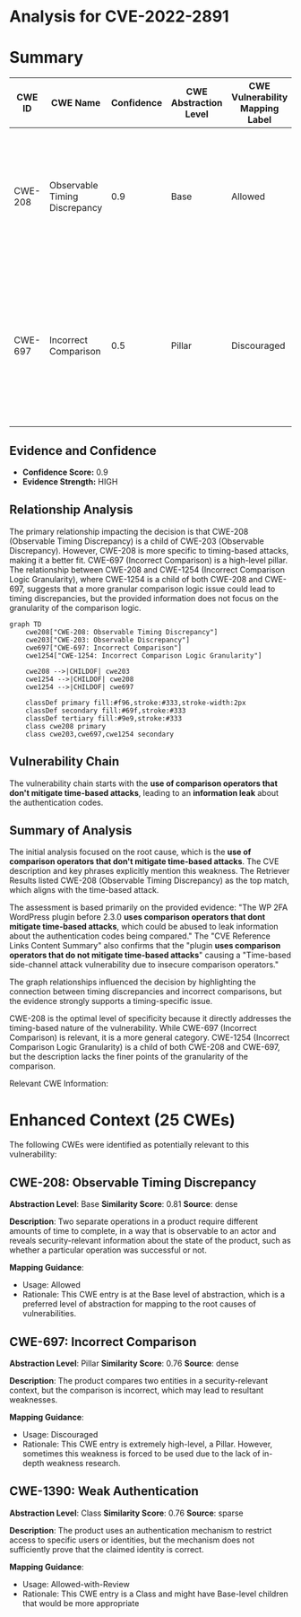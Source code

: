 # Analysis for CVE-2022-2891

# Summary
| CWE ID | CWE Name | Confidence | CWE Abstraction Level | CWE Vulnerability Mapping Label | CWE-Vulnerability Mapping Notes |
|---|---|---|---|---|---|
| CWE-208 | Observable Timing Discrepancy | 0.9 | Base | Allowed | Primary CWE. The vulnerability description explicitly mentions time-based attacks and information leakage about authentication codes. |
| CWE-697 | Incorrect Comparison | 0.5 | Pillar | Discouraged | Secondary CWE. The description mentions comparison operators, but it's more specific to timing discrepancies than a general incorrect comparison. |

## Evidence and Confidence

*   **Confidence Score:** 0.9
*   **Evidence Strength:** HIGH

## Relationship Analysis
The primary relationship impacting the decision is that CWE-208 (Observable Timing Discrepancy) is a child of CWE-203 (Observable Discrepancy). However, CWE-208 is more specific to timing-based attacks, making it a better fit. CWE-697 (Incorrect Comparison) is a high-level pillar. The relationship between CWE-208 and CWE-1254 (Incorrect Comparison Logic Granularity), where CWE-1254 is a child of both CWE-208 and CWE-697, suggests that a more granular comparison logic issue could lead to timing discrepancies, but the provided information does not focus on the granularity of the comparison logic.

```mermaid
graph TD
    cwe208["CWE-208: Observable Timing Discrepancy"]
    cwe203["CWE-203: Observable Discrepancy"]
    cwe697["CWE-697: Incorrect Comparison"]
    cwe1254["CWE-1254: Incorrect Comparison Logic Granularity"]
    
    cwe208 -->|CHILDOF| cwe203
    cwe1254 -->|CHILDOF| cwe208
    cwe1254 -->|CHILDOF| cwe697

    classDef primary fill:#f96,stroke:#333,stroke-width:2px
    classDef secondary fill:#69f,stroke:#333
    classDef tertiary fill:#9e9,stroke:#333
    class cwe208 primary
    class cwe203,cwe697,cwe1254 secondary
```

## Vulnerability Chain
The vulnerability chain starts with the **use of comparison operators that don't mitigate time-based attacks**, leading to an **information leak** about the authentication codes.

## Summary of Analysis
The initial analysis focused on the root cause, which is the **use of comparison operators that don't mitigate time-based attacks**. The CVE description and key phrases explicitly mention this weakness. The Retriever Results listed CWE-208 (Observable Timing Discrepancy) as the top match, which aligns with the time-based attack.

The assessment is based primarily on the provided evidence: "The WP 2FA WordPress plugin before 2.3.0 **uses comparison operators that dont mitigate time-based attacks**, which could be abused to leak information about the authentication codes being compared." The "CVE Reference Links Content Summary" also confirms that the "plugin **uses comparison operators that do not mitigate time-based attacks**" causing a "Time-based side-channel attack vulnerability due to insecure comparison operators."

The graph relationships influenced the decision by highlighting the connection between timing discrepancies and incorrect comparisons, but the evidence strongly supports a timing-specific issue.

CWE-208 is the optimal level of specificity because it directly addresses the timing-based nature of the vulnerability. While CWE-697 (Incorrect Comparison) is relevant, it is a more general category. CWE-1254 (Incorrect Comparison Logic Granularity) is a child of both CWE-208 and CWE-697, but the description lacks the finer points of the granularity of the comparison.

Relevant CWE Information:
# Enhanced Context (25 CWEs)
The following CWEs were identified as potentially relevant to this vulnerability:

## CWE-208: Observable Timing Discrepancy
**Abstraction Level**: Base
**Similarity Score**: 0.81
**Source**: dense

**Description**:
Two separate operations in a product require different amounts of time to complete, in a way that is observable to an actor and reveals security-relevant information about the state of the product, such as whether a particular operation was successful or not.

**Mapping Guidance**:
- Usage: Allowed
- Rationale: This CWE entry is at the Base level of abstraction, which is a preferred level of abstraction for mapping to the root causes of vulnerabilities.

## CWE-697: Incorrect Comparison
**Abstraction Level**: Pillar
**Similarity Score**: 0.76
**Source**: dense

**Description**:
The product compares two entities in a security-relevant context, but the comparison is incorrect, which may lead to resultant weaknesses.

**Mapping Guidance**:
- Usage: Discouraged
- Rationale: This CWE entry is extremely high-level, a Pillar. However, sometimes this weakness is forced to be used due to the lack of in-depth weakness research.

## CWE-1390: Weak Authentication
**Abstraction Level**: Class
**Similarity Score**: 0.76
**Source**: sparse

**Description**:
The product uses an authentication mechanism to restrict access to specific users or identities, but the mechanism does not sufficiently prove that the claimed identity is correct.

**Mapping Guidance**:
- Usage: Allowed-with-Review
- Rationale: This CWE entry is a Class and might have Base-level children that would be more appropriate